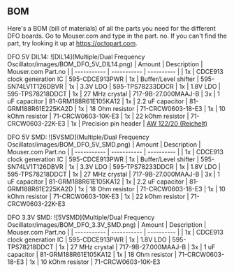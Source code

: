 ## BOM

Here's a BOM (bill of materials) of all the parts you need for the different DFO boards. 
Go to Mouser.com and type in the part. no. If you can't find the part, try looking it up at https://octopart.com.

DFO 5V DIL14:
![DIL14](Multiple/Dual Frequency Oscillator/images/BOM_DFO_5V_DIL14.png)
| Amount | Description | Mouser.com Part.no |
| ----------- | ----------- | ---------- |
| 1x |          CDCE913 clock generation IC     | 595-CDCE913PWR
| 1x |          Buffer/Level shifter		    | 595-SN74LV1T126DBVR
| 1x | 	        3.3V LDO		                | 595-TPS78233DDCR
| 1x | 	        1.8V LDO		                | 595-TPS78218DDCT
| 1x | 	        27 MHz crystal	                | 717-9B-27.000MAAJ-B
| 3x | 	        1 uF capacitor	                | 81-GRM188R61E105KA12
| 1x | 	        2.2 uF capacitor	            | 81-GRM188R61E225KA2D
| 1x | 	        18 Ohm resistor	                | 71-CRCW0603-18-E3
| 1x | 	        10 kOhm resistor	            | 71-CRCW0603-10K-E3
| 1x | 	        22 kOhm resistor	            | 71-CRCW0603-22K-E3
| 1x | 	        Precision pin header		    | [AW 122/20 (Reichelt)](http://www.reichelt.de/Sockets-IC/AW-122-20/3/index.html?ACTION=3&GROUPID=3215&ARTICLE=4426&OFFSET=500&WKID=0&)

DFO 5V SMD:
![5VSMD](Multiple/Dual Frequency Oscillator/images/BOM_DFO_5V_SMD.png)
| Amount | Description | Mouser.com Part.no |
| ----------- | ----------- | ---------- |
| 1x |          CDCE913 clock generation IC         | 595-CDCE913PWR
| 1x |          Buffer/Level shifter		        | 595-SN74LV1T126DBVR
| 1x | 	        3.3V LDO		                    | 595-TPS78233DDCR
| 1x | 	        1.8V LDO		                    | 595-TPS78218DDCT
| 1x | 	        27 MHz crystal	                    | 717-9B-27.000MAAJ-B
| 3x | 	        1 uF capacitor	                    | 81-GRM188R61E105KA12
| 1x | 	        2.2 uF capacitor	                | 81-GRM188R61E225KA2D
| 1x | 	        18 Ohm resistor	                    | 71-CRCW0603-18-E3
| 1x | 	        10 kOhm resistor	                | 71-CRCW0603-10K-E3
| 1x | 	        22 kOhm resistor	                | 71-CRCW0603-22K-E3

DFO 3.3V SMD:
![5VSMD](Multiple/Dual Frequency Oscillator/images/BOM_DFO_3.3V_SMD.png)
| Amount | Description | Mouser.com Part.no |
| ----------- | ----------- | ---------- |
| 1x |          CDCE913 clock generation IC     | 595-CDCE913PWR
| 1x | 	        1.8V LDO		                | 595-TPS78218DDCT
| 1x | 	        27 MHz crystal	                | 717-9B-27.000MAAJ-B
| 3x | 	        1 uF capacitor	                | 81-GRM188R61E105KA12
| 1x | 	        18 Ohm resistor	                | 71-CRCW0603-18-E3
| 1x | 	        10 kOhm resistor	            | 71-CRCW0603-10K-E3